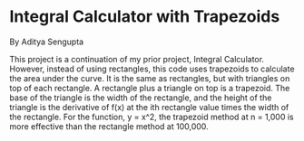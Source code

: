 # Integral Calculator with Trapezoids
By Aditya Sengupta

This project is a continuation of my prior project, Integral Calculator.
However, instead of using rectangles, this code uses trapezoids to calculate the area under the curve.
It is the same as rectangles, but with triangles on top of each rectangle. A rectangle plus a triangle on top is a trapezoid.
The base of the triangle is the width of the rectangle, and the height of the triangle is the derivative of f(x) at the ith rectangle value times the width of the rectangle.
For the function, y = x^2, the trapezoid method at n = 1,000 is more effective than the rectangle method at 100,000.
